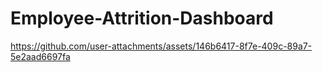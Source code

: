 # Employee-Attrition-Dashboard

https://github.com/user-attachments/assets/146b6417-8f7e-409c-89a7-5e2aad6697fa


